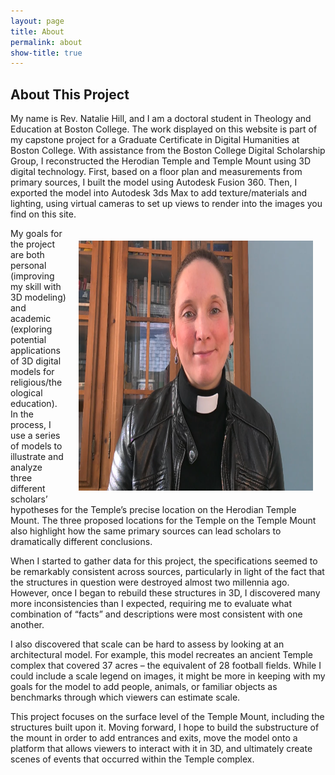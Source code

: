 ```yaml
---
layout: page
title: About
permalink: about
show-title: true
---
```


## About This Project

My name is Rev. Natalie Hill, and I am a doctoral student in Theology and Education at Boston College. The work displayed on this website is part of my capstone project for a Graduate Certificate in Digital Humanities at Boston College. With assistance from the Boston College Digital Scholarship Group, I reconstructed the Herodian Temple and Temple Mount using 3D digital technology. First, based on a floor plan and measurements from primary sources, I built the model using Autodesk Fusion 360. Then, I exported the model into Autodesk 3ds Max to add texture/materials and lighting, using virtual cameras to set up views to render into the images you find on this site.

<img align="right" width="375" height="400" style="margin: 20px !important" src="assets/img/natalie hill collar.png">
My goals for the project are both personal (improving my skill with 3D modeling) and academic (exploring potential applications of 3D digital models for religious/theological education). In the process, I use a series of models to illustrate and analyze three different scholars’ hypotheses for the Temple’s precise location on the Herodian Temple Mount. The three proposed locations for the Temple on the Temple Mount also highlight how the same primary sources can lead scholars to dramatically different conclusions. <br> 


When I started to gather data for this project, the specifications seemed to be remarkably consistent across sources, particularly in light of the fact that the structures in question were destroyed almost two millennia ago. However, once I began to rebuild these structures in 3D, I discovered many more inconsistencies than I expected, requiring me to evaluate what combination of “facts” and descriptions were most consistent with one another. 

I also discovered that scale can be hard to assess by looking at an architectural model. For example, this model recreates an ancient Temple complex that covered 37 acres – the equivalent of 28 football fields. While I could include a scale legend on images, it might be more in keeping with my goals for the model to add people, animals, or familiar objects as benchmarks through which viewers can estimate scale. 

This project focuses on the surface level of the Temple Mount, including the structures built upon it. Moving forward, I hope to build the substructure of the mount in order to add entrances and exits, move the model onto a platform that allows viewers to interact with it in 3D, and ultimately create scenes of events that occurred within the Temple complex.
